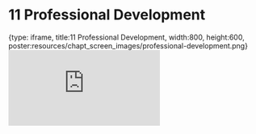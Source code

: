 # 11 Professional Development
 
{type: iframe, title:11 Professional Development, width:800, height:600, poster:resources/chapt_screen_images/professional-development.png}
![](https://sayumiyork.github.io/miniCURE-16S_Test/professional-development.html)
 

 
